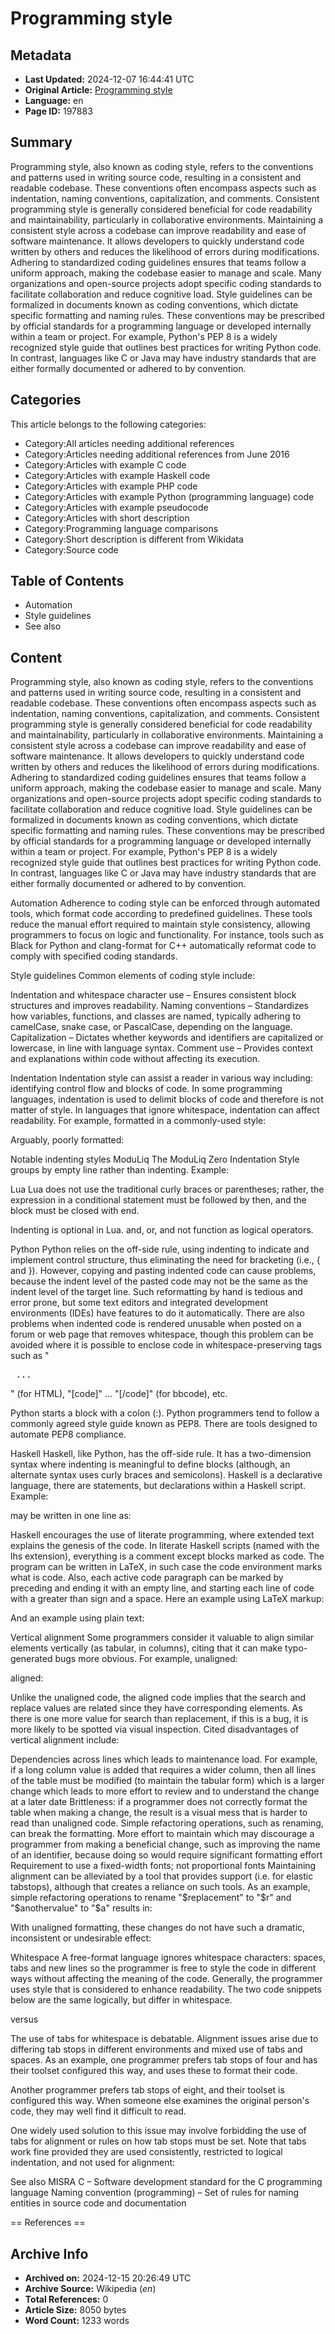 # Programming style

## Metadata
- **Last Updated:** 2024-12-07 16:44:41 UTC
- **Original Article:** [Programming style](https://en.wikipedia.org/wiki/Programming_style)
- **Language:** en
- **Page ID:** 197883

## Summary
Programming style, also known as coding style, refers to the conventions and patterns used in writing source code, resulting in a consistent and readable codebase. These conventions often encompass aspects such as indentation, naming conventions, capitalization, and comments. Consistent programming style is generally considered beneficial for code readability and maintainability, particularly in collaborative environments.
Maintaining a consistent style across a codebase can improve readability and ease of software maintenance. It allows developers to quickly understand code written by others and reduces the likelihood of errors during modifications. Adhering to standardized coding guidelines ensures that teams follow a uniform approach, making the codebase easier to manage and scale. Many organizations and open-source projects adopt specific coding standards to facilitate collaboration and reduce cognitive load.
Style guidelines can be formalized in documents known as coding conventions, which dictate specific formatting and naming rules. These conventions may be prescribed by official standards for a programming language or developed internally within a team or project. For example, Python's PEP 8 is a widely recognized style guide that outlines best practices for writing Python code. In contrast, languages like C or Java may have industry standards that are either formally documented or adhered to by convention.

## Categories
This article belongs to the following categories:

- Category:All articles needing additional references
- Category:Articles needing additional references from June 2016
- Category:Articles with example C code
- Category:Articles with example Haskell code
- Category:Articles with example PHP code
- Category:Articles with example Python (programming language) code
- Category:Articles with example pseudocode
- Category:Articles with short description
- Category:Programming language comparisons
- Category:Short description is different from Wikidata
- Category:Source code

## Table of Contents

- Automation
- Style guidelines
- See also

## Content

Programming style, also known as coding style, refers to the conventions and patterns used in writing source code, resulting in a consistent and readable codebase. These conventions often encompass aspects such as indentation, naming conventions, capitalization, and comments. Consistent programming style is generally considered beneficial for code readability and maintainability, particularly in collaborative environments.
Maintaining a consistent style across a codebase can improve readability and ease of software maintenance. It allows developers to quickly understand code written by others and reduces the likelihood of errors during modifications. Adhering to standardized coding guidelines ensures that teams follow a uniform approach, making the codebase easier to manage and scale. Many organizations and open-source projects adopt specific coding standards to facilitate collaboration and reduce cognitive load.
Style guidelines can be formalized in documents known as coding conventions, which dictate specific formatting and naming rules. These conventions may be prescribed by official standards for a programming language or developed internally within a team or project. For example, Python's PEP 8 is a widely recognized style guide that outlines best practices for writing Python code. In contrast, languages like C or Java may have industry standards that are either formally documented or adhered to by convention.

Automation
Adherence to coding style can be enforced through automated tools, which format code according to predefined guidelines. These tools reduce the manual effort required to maintain style consistency, allowing programmers to focus on logic and functionality. For instance, tools such as Black for Python and clang-format for C++ automatically reformat code to comply with specified coding standards.

Style guidelines
Common elements of coding style include:

Indentation and whitespace character use – Ensures consistent block structures and improves readability.
Naming conventions – Standardizes how variables, functions, and classes are named, typically adhering to camelCase, snake case, or PascalCase, depending on the language.
Capitalization – Dictates whether keywords and identifiers are capitalized or lowercase, in line with language syntax.
Comment use – Provides context and explanations within code without affecting its execution.

Indentation
Indentation style can assist a reader in various way including: identifying control flow and blocks of code. In some programming languages, indentation is used to delimit blocks of code and therefore is not matter of style. In languages that ignore whitespace, indentation can affect readability.
For example, formatted in a commonly-used style:

Arguably, poorly formatted:

Notable indenting styles
ModuLiq
The ModuLiq Zero Indentation Style groups by empty line rather than indenting.
Example:

Lua
Lua does not use the traditional curly braces or parentheses; rather, the expression in a conditional statement must be followed by then, and the block must be closed with end.

Indenting is optional in Lua. and, or, and not function as logical operators.

Python
Python relies on the off-side rule, using indenting to indicate and implement control structure, thus eliminating the need for bracketing (i.e., { and }). However, copying and pasting indented code can cause problems, because the indent level of the pasted code may not be the same as the indent level of the target line. Such reformatting by hand is tedious and error prone, but some text editors and integrated development environments (IDEs) have features to do it automatically. There are also problems when indented code is rendered unusable when posted on a forum or web page that removes whitespace, though this problem can be avoided where it is possible to enclose code in whitespace-preserving tags such as "<pre> ... </pre>" (for HTML), "[code]" ... "[/code]" (for bbcode), etc.

Python starts a block with a colon (:).
Python programmers tend to follow a commonly agreed style guide known as PEP8. There are tools designed to automate PEP8 compliance.

Haskell
Haskell, like Python, has the off-side rule. It has a two-dimension syntax where indenting is meaningful to define blocks (although, an alternate syntax uses curly braces and semicolons).
Haskell is a declarative language, there are statements, but declarations within a Haskell script.
Example:

may be written in one line as:

Haskell encourages the use of literate programming, where extended text explains the genesis of the code. In literate Haskell scripts (named with the lhs extension), everything is a comment except blocks marked as code. The program can be written in LaTeX, in such case the code environment marks what is code. Also, each active code paragraph can be marked by preceding and ending it with an empty line, and starting each line of code with a greater than sign and a space. Here an example using LaTeX markup:

And an example using plain text:

Vertical alignment
Some programmers consider it valuable to align similar elements vertically (as tabular, in columns), citing that it can make typo-generated bugs more obvious.
For example, unaligned:

aligned:

Unlike the unaligned code, the aligned code implies that the search and replace values are related since they have corresponding elements. As there is one more value for search than replacement, if this is a bug, it is more likely to be spotted via visual inspection.
Cited disadvantages of vertical alignment include:

Dependencies across lines which leads to maintenance load. For example, if a long column value is added that requires a wider column, then all lines of the table must be modified (to maintain the tabular form) which is a larger change which leads to more effort to review and to understand the change at a later date
Brittleness: if a programmer does not correctly format the table when making a change, the result is a visual mess that is harder to read than unaligned code. Simple refactoring operations, such as renaming, can break the formatting.
More effort to maintain which may discourage a programmer from making a beneficial change, such as improving the name of an identifier, because doing so would require significant formatting effort
Requirement to use a fixed-width fonts; not proportional fonts
Maintaining alignment can be alleviated by a tool that provides support (i.e. for elastic tabstops), although that creates a reliance on such tools.
As an example, simple refactoring operations to rename "$replacement" to "$r" and "$anothervalue" to "$a" results in:

With unaligned formatting, these changes do not have such a dramatic, inconsistent or undesirable effect:

Whitespace
A free-format language ignores whitespace characters: spaces, tabs and new lines so the programmer is free to style the code in different ways without affecting the meaning of the code. Generally, the programmer uses style that is considered to enhance readability.
The two code snippets below are the same logically, but differ in whitespace.

versus 

The use of tabs for whitespace is debatable. Alignment issues arise due to differing tab stops in different environments and mixed use of tabs and spaces.
As an example, one programmer prefers tab stops of four and has their toolset configured this way, and uses these to format their code.

Another programmer prefers tab stops of eight, and their toolset is configured this way. When someone else examines the original person's code, they may well find it difficult to read.

One widely used solution to this issue may involve forbidding the use of tabs for alignment or rules on how tab stops must be set. Note that tabs work fine provided they are used consistently, restricted to logical indentation, and not used for alignment:

See also
MISRA C – Software development standard for the C programming language
Naming convention (programming) – Set of rules for naming entities in source code and documentation


== References ==

## Archive Info
- **Archived on:** 2024-12-15 20:26:49 UTC
- **Archive Source:** Wikipedia (_en_)
- **Total References:** 0
- **Article Size:** 8050 bytes
- **Word Count:** 1233 words
